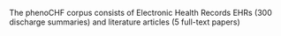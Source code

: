 The phenoCHF corpus consists of Electronic Health Records EHRs
(300 discharge summaries) and literature articles (5 full-text papers)
